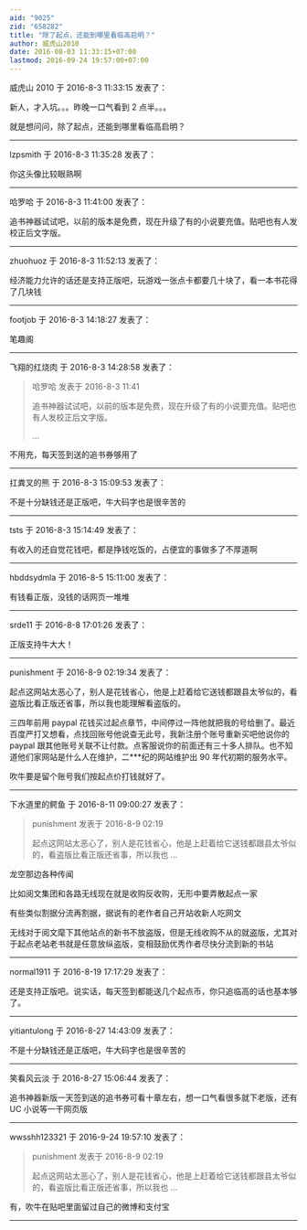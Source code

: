 ```yaml
---
aid: "9025"
zid: "658282"
title: "除了起点，还能到哪里看临高启明？"
author: 威虎山2010
date: 2016-08-03 11:33:15+07:00
lastmod: 2016-09-24 19:57:00+07:00
---
```


威虎山 2010 于 2016-8-3 11:33:15 发表了：

新人，才入坑。。。昨晚一口气看到 2 点半。。。

就是想问问，除了起点，还能到哪里看临高启明？

---

lzpsmith 于 2016-8-3 11:35:28 发表了：

你这头像比较眼熟啊

---

哈罗哈 于 2016-8-3 11:41:00 发表了：

追书神器试试吧，以前的版本是免费，现在升级了有的小说要充值。贴吧也有人发校正后文字版。

---

zhuohuoz 于 2016-8-3 11:52:13 发表了：

经济能力允许的话还是支持正版吧，玩游戏一张点卡都要几十块了，看一本书花得了几块钱

---

footjob 于 2016-8-3 14:18:27 发表了：

笔趣阁

---

飞翔的红烧肉 于 2016-8-3 14:28:58 发表了：

> 哈罗哈 发表于 2016-8-3 11:41
>
> 追书神器试试吧，以前的版本是免费，现在升级了有的小说要充值。贴吧也有人发校正后文字版。
>
> ...

不用充，每天签到送的追书券够用了

---

扛粪叉的熊 于 2016-8-3 15:09:53 发表了：

不是十分缺钱还是正版吧，牛大码字也是很辛苦的

---

tsts 于 2016-8-3 15:14:49 发表了：

有收入的还自觉花钱吧，都是挣钱吃饭的，占便宜的事做多了不厚道啊

---

hbddsydmla 于 2016-8-5 15:11:00 发表了：

有钱看正版，没钱的话网页一堆堆

---

srde11 于 2016-8-8 17:01:26 发表了：

正版支持牛大大！

---

punishment 于 2016-8-9 02:19:34 发表了：

起点这网站太恶心了，别人是花钱省心，他是上赶着给它送钱都跟县太爷似的，看盗版比看正版还省事，所以我也能理解看盗版的。

三四年前用 paypal 花钱买过起点章节，中间停过一阵他就把我的号给删了。最近百度严打又想看，点找回账号他说查无此号，我新注册个账号重新买吧他说你的 paypal 跟其他账号关联不让付款。点客服说你的前面还有三十多人排队。也不知道他们家网站是什么人在维护，二\*\*\*纪的网站维护出 90 年代初期的服务水平。

吹牛要是留个账号我们按起点价打钱就好了。

---

下水道里的鳄鱼 于 2016-8-11 09:00:27 发表了：

> punishment 发表于 2016-8-9 02:19
>
> 起点这网站太恶心了，别人是花钱省心，他是上赶着给它送钱都跟县太爷似的，看盗版比看正版还省事，所以我也 ...

龙空那边各种传闻

比如阅文集团和各路无线现在就是收购反收购，无形中要弄散起点一家

有些类似割据分流再割据，据说有的老作者自己开站收新人吃网文

无线对于阅文麾下其他站点的新书不放盗版，但是无线收购不从的就盗版，尤其对于起点老站老书就是任意放纵盗版，变相鼓励优秀作者尽快分流到新的书站

---

normal1911 于 2016-8-19 17:17:29 发表了：

还是支持正版吧。说实话，每天签到都能送几个起点币，你只追临高的话也基本够了。

---

yitiantulong 于 2016-8-27 14:43:09 发表了：

不是十分缺钱还是正版吧，牛大码字也是很辛苦的

---

笑看风云淡 于 2016-8-27 15:06:44 发表了：

追书神器新版一天签到送的追书券可看十章左右，想一口气看很多就下老版，还有 UC 小说等一干网页版

---

wwsshh123321 于 2016-9-24 19:57:10 发表了：

> punishment 发表于 2016-8-9 02:19
>
> 起点这网站太恶心了，别人是花钱省心，他是上赶着给它送钱都跟县太爷似的，看盗版比看正版还省事，所以我也 ...

有，吹牛在贴吧里面留过自己的微博和支付宝

---
